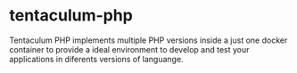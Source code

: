 # tentaculum-php
Tentaculum PHP implements multiple PHP versions inside a just one docker container to provide a ideal environment to develop and test your applications in diferents versions of languange.
